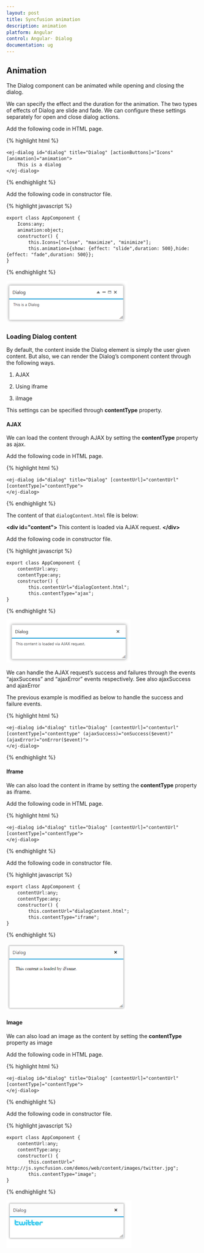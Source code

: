 ```yaml
---
layout: post
title: Syncfusion animation
description: animation
platform: Angular
control: Angular- Dialog
documentation: ug
---
```


## Animation

The Dialog component can be animated while opening and closing the dialog.

We can specify the effect and the duration for the animation. The two types of effects of Dialog are slide and fade. We can configure these settings separately for open and close dialog actions.

Add the following code in HTML page.

{% highlight html %}

    <ej-dialog id="dialog" title="Dialog" [actionButtons]="Icons" [animation]="animation">
        This is a dialog
    </ej-dialog>

{% endhighlight %}

Add the following code in constructor file.

{% highlight javascript %}

    export class AppComponent {
        Icons:any;
        animation:object;
        constructor() {
            this.Icons=["close", "maximize", "minimize"];
            this.animation={show: {effect: "slide",duration: 500},hide: {effect: "fade",duration: 500}};
    }

{% endhighlight %}

![Animation](animation_images\animation_img1.png)


### Loading Dialog content

By default, the content inside the Dialog element is simply the user given content. But also, we can render the Dialog’s component content through the following ways.

1. AJAX

2. Using iframe

3. iImage

This settings can be specified through **contentType** property.


#### AJAX

We can load the content through AJAX by setting the **contentType** property as ajax.

Add the following code in HTML page.

{% highlight html %}

    <ej-dialog id="dialog" title="Dialog" [contentUrl]="contentUrl" [contentType]="contentType">
    </ej-dialog>

{% endhighlight %}


The content of that `dialogContent.html` file is below:

**&lt;div id="content"&gt;** This content is loaded via AJAX request. **&lt;/div&gt;**

Add the following code in constructor file.

{% highlight javascript %}

    export class AppComponent {
        contentUrl:any;
        contentType:any;
        constructor() {
            this.contentUrl="dialogContent.html";
            this.contentType="ajax";
    }

{% endhighlight %}

![Load content](animation_images\ajax_img1.png)

We can handle the AJAX request’s success and failures through the events “ajaxSuccess” and “ajaxError” events respectively. See also ajaxSuccess and ajaxError

The previous example is modified as below to handle the success and failure events.

{% highlight html %}

    <ej-dialog id="dialog" title="Dialog" [contentUrl]="contenturl" [contentType]="contenttype" (ajaxSuccess)="onSuccess($event)" (ajaxError)="onError($event)">
    </ej-dialog>

{% endhighlight %}






#### Iframe



We can also load the content in iframe by setting the **contentType** property as iframe.


Add the following code in HTML page.

{% highlight html %}

    <ej-dialog id="dialog" title="Dialog" [contentUrl]="contentUrl" [contentType]="contentType">
    </ej-dialog>

{% endhighlight %}

Add the following code in constructor file.

{% highlight javascript %}

    export class AppComponent {
        contentUrl:any;
        contentType:any;
        constructor() {
            this.contentUrl="dialogContent.html";
            this.contentType="iframe";
    }

{% endhighlight %}

![Frame](animation_images\iiframe_img1.png)


#### Image 

We can also load an image as the content by setting the **contentType** property as image

Add the following code in HTML page.

{% highlight html %}

    <ej-dialog id="dialog" title="Dialog" [contentUrl]="contentUrl" [contentType]="contentType">
    </ej-dialog>

{% endhighlight %}

Add the following code in constructor file.

{% highlight javascript %}

    export class AppComponent {
        contentUrl:any;
        contentType:any;
        constructor() {
            this.contentUrl=" http://js.syncfusion.com/demos/web/content/images/twitter.jpg";
            this.contentType="image";
    }

{% endhighlight %}


![Animation](animation_images\iimage-_img1.png)



